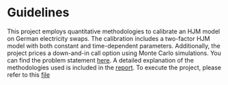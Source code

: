 # Guidelines
This project employs quantitative methodologies to calibrate an HJM model on German electricity swaps. The calibration includes a two-factor HJM model with both constant and time-dependent parameters. Additionally, the project prices a down-and-in call option using Monte Carlo simulations.
You can find the problem statement [here](https://github.com/alehowe/Option-Calibration-and-Pricing/blob/main/Project_B.pdf). A detailed explanation of the methodologies used is included in the [report](https://github.com/alehowe/Option-Calibration-and-Pricing/blob/main/Report_Group5.pdf). To execute the project, please refer to this [file](https://github.com/alehowe/Option-Calibration-and-Pricing/blob/main/RunProject5.m)
